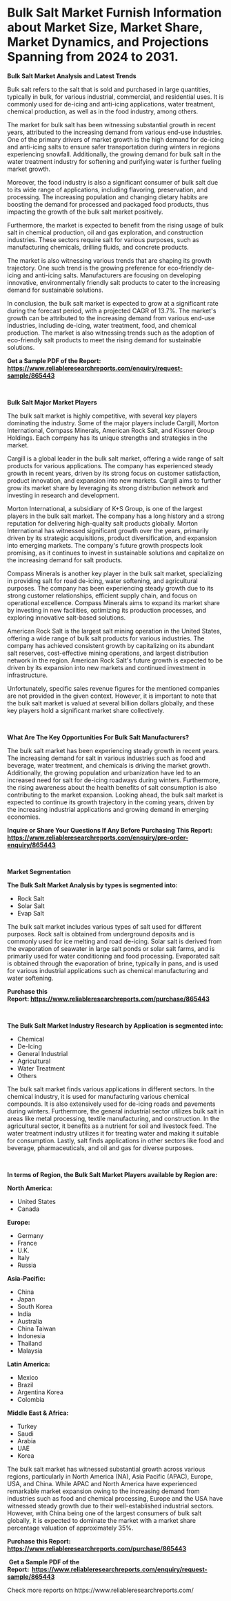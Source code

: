 <p><h1>Bulk Salt Market Furnish Information about Market Size, Market Share, Market Dynamics, and Projections Spanning from 2024 to 2031.</h1></p><p><strong>Bulk Salt Market Analysis and Latest Trends</strong></p>
<p><p>Bulk salt refers to the salt that is sold and purchased in large quantities, typically in bulk, for various industrial, commercial, and residential uses. It is commonly used for de-icing and anti-icing applications, water treatment, chemical production, as well as in the food industry, among others.</p><p>The market for bulk salt has been witnessing substantial growth in recent years, attributed to the increasing demand from various end-use industries. One of the primary drivers of market growth is the high demand for de-icing and anti-icing salts to ensure safer transportation during winters in regions experiencing snowfall. Additionally, the growing demand for bulk salt in the water treatment industry for softening and purifying water is further fueling market growth.</p><p>Moreover, the food industry is also a significant consumer of bulk salt due to its wide range of applications, including flavoring, preservation, and processing. The increasing population and changing dietary habits are boosting the demand for processed and packaged food products, thus impacting the growth of the bulk salt market positively.</p><p>Furthermore, the market is expected to benefit from the rising usage of bulk salt in chemical production, oil and gas exploration, and construction industries. These sectors require salt for various purposes, such as manufacturing chemicals, drilling fluids, and concrete products.</p><p>The market is also witnessing various trends that are shaping its growth trajectory. One such trend is the growing preference for eco-friendly de-icing and anti-icing salts. Manufacturers are focusing on developing innovative, environmentally friendly salt products to cater to the increasing demand for sustainable solutions.</p><p>In conclusion, the bulk salt market is expected to grow at a significant rate during the forecast period, with a projected CAGR of 13.7%. The market's growth can be attributed to the increasing demand from various end-use industries, including de-icing, water treatment, food, and chemical production. The market is also witnessing trends such as the adoption of eco-friendly salt products to meet the rising demand for sustainable solutions.</p></p>
<p><strong>Get a Sample PDF of the Report:&nbsp; <a href="https://www.reliableresearchreports.com/enquiry/request-sample/865443">https://www.reliableresearchreports.com/enquiry/request-sample/865443</a></strong></p>
<p>&nbsp;</p>
<p><strong>Bulk Salt Major Market Players</strong></p>
<p><p>The bulk salt market is highly competitive, with several key players dominating the industry. Some of the major players include Cargill, Morton International, Compass Minerals, American Rock Salt, and Kissner Group Holdings. Each company has its unique strengths and strategies in the market.</p><p>Cargill is a global leader in the bulk salt market, offering a wide range of salt products for various applications. The company has experienced steady growth in recent years, driven by its strong focus on customer satisfaction, product innovation, and expansion into new markets. Cargill aims to further grow its market share by leveraging its strong distribution network and investing in research and development.</p><p>Morton International, a subsidiary of K+S Group, is one of the largest players in the bulk salt market. The company has a long history and a strong reputation for delivering high-quality salt products globally. Morton International has witnessed significant growth over the years, primarily driven by its strategic acquisitions, product diversification, and expansion into emerging markets. The company's future growth prospects look promising, as it continues to invest in sustainable solutions and capitalize on the increasing demand for salt products.</p><p>Compass Minerals is another key player in the bulk salt market, specializing in providing salt for road de-icing, water softening, and agricultural purposes. The company has been experiencing steady growth due to its strong customer relationships, efficient supply chain, and focus on operational excellence. Compass Minerals aims to expand its market share by investing in new facilities, optimizing its production processes, and exploring innovative salt-based solutions.</p><p>American Rock Salt is the largest salt mining operation in the United States, offering a wide range of bulk salt products for various industries. The company has achieved consistent growth by capitalizing on its abundant salt reserves, cost-effective mining operations, and largest distribution network in the region. American Rock Salt's future growth is expected to be driven by its expansion into new markets and continued investment in infrastructure.</p><p>Unfortunately, specific sales revenue figures for the mentioned companies are not provided in the given context. However, it is important to note that the bulk salt market is valued at several billion dollars globally, and these key players hold a significant market share collectively.</p></p>
<p>&nbsp;</p>
<p><strong>What Are The Key Opportunities For Bulk Salt Manufacturers?</strong></p>
<p><p>The bulk salt market has been experiencing steady growth in recent years. The increasing demand for salt in various industries such as food and beverage, water treatment, and chemicals is driving the market growth. Additionally, the growing population and urbanization have led to an increased need for salt for de-icing roadways during winters. Furthermore, the rising awareness about the health benefits of salt consumption is also contributing to the market expansion. Looking ahead, the bulk salt market is expected to continue its growth trajectory in the coming years, driven by the increasing industrial applications and growing demand in emerging economies.</p></p>
<p><strong>Inquire or Share Your Questions If Any Before Purchasing This Report: <a href="https://www.reliableresearchreports.com/enquiry/pre-order-enquiry/865443">https://www.reliableresearchreports.com/enquiry/pre-order-enquiry/865443</a></strong></p>
<p>&nbsp;</p>
<p><strong>Market Segmentation</strong></p>
<p><strong>The Bulk Salt Market Analysis by types is segmented into:</strong></p>
<p><ul><li>Rock Salt</li><li>Solar Salt</li><li>Evap Salt</li></ul></p>
<p><p>The bulk salt market includes various types of salt used for different purposes. Rock salt is obtained from underground deposits and is commonly used for ice melting and road de-icing. Solar salt is derived from the evaporation of seawater in large salt ponds or solar salt farms, and is primarily used for water conditioning and food processing. Evaporated salt is obtained through the evaporation of brine, typically in pans, and is used for various industrial applications such as chemical manufacturing and water softening.</p></p>
<p><strong>Purchase this Report:&nbsp;<a href="https://www.reliableresearchreports.com/purchase/865443">https://www.reliableresearchreports.com/purchase/865443</a></strong></p>
<p>&nbsp;</p>
<p><strong>The Bulk Salt Market Industry Research by Application is segmented into:</strong></p>
<p><ul><li>Chemical</li><li>De-Icing</li><li>General Industrial</li><li>Agricultural</li><li>Water Treatment</li><li>Others</li></ul></p>
<p><p>The bulk salt market finds various applications in different sectors. In the chemical industry, it is used for manufacturing various chemical compounds. It is also extensively used for de-icing roads and pavements during winters. Furthermore, the general industrial sector utilizes bulk salt in areas like metal processing, textile manufacturing, and construction. In the agricultural sector, it benefits as a nutrient for soil and livestock feed. The water treatment industry utilizes it for treating water and making it suitable for consumption. Lastly, salt finds applications in other sectors like food and beverage, pharmaceuticals, and oil and gas for diverse purposes.</p></p>
<p>&nbsp;</p>
<p><strong>In terms of Region, the Bulk Salt Market Players available by Region are:</strong></p>
<p>
    <p> <strong> North America: </strong>
        <ul>
            <li>United States</li>
            <li>Canada</li>
        </ul>
        </p> 
    <p> <strong> Europe: </strong>
        <ul>
            <li>Germany</li>
            <li>France</li>
            <li>U.K.</li>
            <li>Italy</li>
            <li>Russia</li>
        </ul>
        </p> 
    <p> <strong> Asia-Pacific: </strong>
        <ul>
            <li>China</li>
            <li>Japan</li>
            <li>South Korea</li>
            <li>India</li>
            <li>Australia</li>
            <li>China Taiwan</li>
            <li>Indonesia</li>
            <li>Thailand</li>
            <li>Malaysia</li>
        </ul>
        </p> 
    <p> <strong> Latin America: </strong>
        <ul>
            <li>Mexico</li>
            <li>Brazil</li>
            <li>Argentina Korea</li>
            <li>Colombia</li>
        </ul>
        </p> 
    <p> <strong> Middle East & Africa: </strong>
        <ul>
            <li>Turkey</li>
            <li>Saudi</li>
            <li>Arabia</li>
            <li>UAE</li>
            <li>Korea</li>
        </ul>
    </p>
    </p>
<p><p>The bulk salt market has witnessed substantial growth across various regions, particularly in North America (NA), Asia Pacific (APAC), Europe, USA, and China. While APAC and North America have experienced remarkable market expansion owing to the increasing demand from industries such as food and chemical processing, Europe and the USA have witnessed steady growth due to their well-established industrial sectors. However, with China being one of the largest consumers of bulk salt globally, it is expected to dominate the market with a market share percentage valuation of approximately 35%.</p></p>
<p><strong>Purchase this Report: <a href="https://www.reliableresearchreports.com/purchase/865443">https://www.reliableresearchreports.com/purchase/865443</a></strong></p>
<p>&nbsp;<strong>Get a Sample PDF of the Report:&nbsp;&nbsp;<a href="https://www.reliableresearchreports.com/enquiry/request-sample/865443">https://www.reliableresearchreports.com/enquiry/request-sample/865443</a></strong></p>
<p><strong></strong></p>
<p>Check more reports on https://www.reliableresearchreports.com/</p>